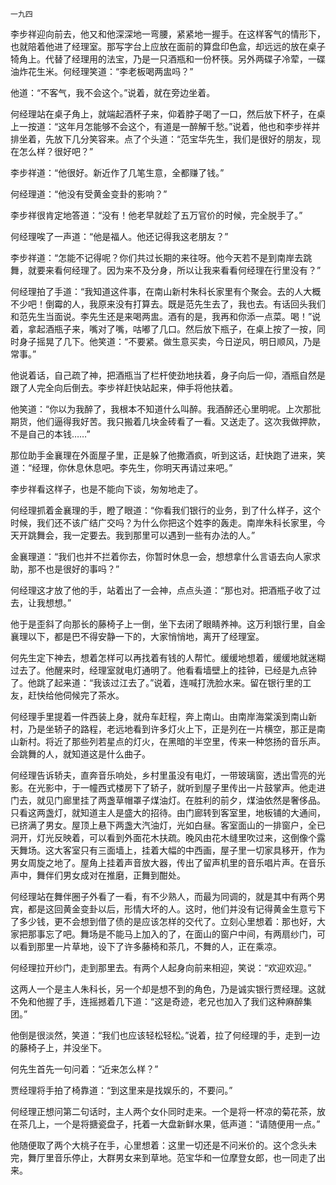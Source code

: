     一九四 

   李步祥迎向前去，他又和他深深地一弯腰，紧紧地一握手。在这样客气的情形下，也就陪着他进了经理室。那写字台上应放在面前的算盘印色盒，却远远的放在桌子犄角上。代替了经理用的法宝，乃是一只酒瓶和一份杯筷。另外两碟子冷荤，一碟油炸花生米。何经理笑道：“李老板喝两盅吗？”

   他道：“不客气，我不会这个。”说着，就在旁边坐着。

   何经理站在桌子角上，就端起酒杯子来，仰着脖子喝了一口，然后放下杯子，在桌上一按道：“这年月怎能够不会这个，有道是一醉解千愁。”说着，他也和李步祥并排坐着，先放下几分笑容来。点了个头道：“范宝华先生，我们是很好的朋友，现在怎么样？很好吧？”

   李步祥道：“他很好。新近作了几笔生意，全都赚了钱。”

   何经理道：“他没有受黄金变卦的影响？”

   李步祥很肯定地答道：“没有！他老早就趁了五万官价的时候，完全脱手了。”

   何经理唉了一声道：“他是福人。他还记得我这老朋友？”

   李步祥道：“怎能不记得呢？你们共过长期的来往呀。他今天若不是到南岸去跳舞，就要来看何经理了。因为来不及分身，所以让我来看看何经理在行里没有？”

   何经理拍了手道：“我知道这件事，在南山新村朱科长家里有个聚会。去的人大概不少吧！倒霉的人，我原来没有打算去。既是范先生去了，我也去。有话回头我们和范先生当面说。李先生还是来喝两盅。酒有的是，我再和你添一点菜。喝！”说着，拿起酒瓶子来，嘴对了嘴，咕嘟了几口。然后放下瓶子，在桌上按了一按，同时身子摇晃了几下。他笑道：“不要紧。做生意买卖，今日逆风，明日顺风，乃是常事。”

   他说着话，自己疏了神，把酒瓶当了栏杆使劲地扶着，身子向后一仰，酒瓶自然是跟了人完全向后倒去。李步祥赶快站起来，伸手将他扶着。

   他笑道：“你以为我醉了，我根本不知道什么叫醉。我酒醉还心里明呢。上次那批期货，他们逼得我好苦。我只搬着几块金砖看了一看。又送走了。这次我做押款，不是自己的本钱……”

   那位助手金襄理在外面屋子里，正是躲了他撒酒疯，听到这话，赶快跑了进来，笑道：“经理，你休息休息吧。李先生，你明天再请过来吧。”

   李步祥看这样子，也是不能向下谈，匆匆地走了。

   何经理抓着金襄理的手，瞪了眼道：“你看我们银行的业务，到了什么样子，这个时候，我们还不该广结广交吗？为什么你把这个姓李的轰走。南岸朱科长家里，今天开跳舞会，我一定要去。我到那里可以遇到一些有办法的人。”

   金襄理道：“我们也并不拦着你去，你暂时休息一会，想想拿什么言语去向人家求助，那不也是很好的事吗？”

   何经理这才放了他的手，站着出了一会神，点点头道：“那也对。把酒瓶子收了过去，让我想想。”

   他于是歪斜了向那长的藤椅子上一倒，坐下去闭了眼睛养神。这万利银行里，自金襄理以下，都是巴不得安静一下的，大家悄悄地，离开了经理室。

   何先生定下神去，想着怎样可以再找着有钱的人帮忙。缓缓地想着，缓缓地就迷糊过去了。他醒来时，经理室就电灯通明了。他看看墙壁上的挂钟，已经是九点钟了。他跳了起来道：“我该过江去了。”说着，连喊打洗脸水来。留在银行里的工友，赶快给他伺候完了茶水。

   何经理手里提着一件西装上身，就舟车赶程，奔上南山。由南岸海棠溪到南山新村，乃是坐轿子的路程，老远地看到许多灯火上下，正是列在一片横空，那正是南山新村。将近了那些列若星点的灯火，在黑暗的半空里，传来一种悠扬的音乐声。会跳舞的人，就知道这是什么曲子。

   何经理告诉轿夫，直奔音乐响处，乡村里虽没有电灯，一带玻璃窗，透出雪亮的光影。在光影中，于一幢西式楼房下了轿子，就听到屋子里传出一片鼓掌声。他走进门去，就见门廊里挂了两盏草帽罩子煤油灯。在胜利的前夕，煤油依然是奢侈品。只看这两盏灯，就知道主人是盛大的招待。由门廊转到客室里，地板铺的大通间，已挤满了男女。屋顶上悬下两盏大汽油灯，光如白昼。客室面山的一排窗户，全已洞开，灯光反映着，可以看到外面花木扶疏。晚风由花木缝里吹过来，这倒像个露天舞场。这大客室只有三面墙上，挂着大幅的中西画，屋子里一切家具移开，作为男女周旋之地了。屋角上挂着声音放大器，传出了留声机里的音乐唱片声。在音乐声中，舞伴们男女成对在推磨，正舞到酣处。

   何经理站在舞伴圈子外看了一看，有不少熟人，而最为同调的，就是其中有两个男宾，都是这回黄金变卦以后，形情大坏的人。这时，他们并没有记得黄金生意亏下了多少钱，更不会想到借了债的是应该怎样的交代了。立刻心里想着：那也好，大家把那事忘了吧。舞场是不能马上加入的了，在面山的窗户中间，有两扇纱门，可以看到那里一片草地，设下了许多藤椅和茶几，不舞的人，正在乘凉。

   何经理拉开纱门，走到那里去。有两个人起身向前来相迎，笑说：“欢迎欢迎。”

   这两人一个是主人朱科长，另一个却是想不到的角色，乃是诚实银行贾经理。这就不免和他握了手，连摇撼着几下道：“这是奇迹，老兄也加入了我们这种麻醉集团。”

   他倒是很淡然，笑道：“我们也应该轻松轻松。”说着，拉了何经理的手，走到一边的藤椅子上，并没坐下。

   何先生首先一句问着：“近来怎么样？”

   贾经理将手拍了椅靠道：“到这里来是找娱乐的，不要问。”

   何经理正想问第二句话时，主人两个女仆同时走来。一个是将一杯凉的菊花茶，放在茶几上，一个是将搪瓷盘子，托着一大盘新鲜水果，低声道：“请随便用一点。”

   他随便取了两个大桃子在手，心里想着：这里一切还是不问米价的。这个念头未完，舞厅里音乐停止，大群男女来到草地。范宝华和一位摩登女郎，也一同走了出来。

